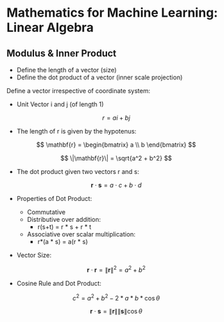 # Mathematics for Machine Learning: Linear Algebra




## Modulus & Inner Product
+ Define the length of a vector (size)
+ Define the dot product of a vector (inner scale projection)


Define a vector irrespective of coordinate system:
+ Unit Vector i and j (of length 1)

$$
r = ai + bj
$$

+ The length of r is given by the hypotenus:

$$
\mathbf{r} = \begin{bmatrix} a \\ b \end{bmatrix}
$$

$$
\|\mathbf{r}\| = \sqrt{a^2 + b^2}
$$


+ The dot product given two vectors r and s:

$$
\mathbf{r} \cdot \mathbf{s} = a \cdot c + b \cdot d
$$

+ Properties of Dot Product:
	+ Commutative
	+ Distributive over addition:
		+ r(s+t) = r * s + r * t
	+ Associative over scalar multiplication:
		+ r*(a * s) = a(r * s)

+ Vector Size:

$$
\mathbf{r} \cdot \mathbf{r} = \|\mathbf{r}\|^2 = a^2 + b^2
$$


+ Cosine Rule and Dot Product:

$$
c^2 = a^2 + b^2 - 2*a*b*\cos\theta
$$

$$
\mathbf{r} \cdot \mathbf{s} = \|\mathbf{r}\| \|\mathbf{s}\| \cos\theta
$$




